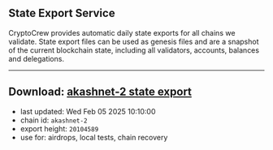 ## State Export Service
CryptoCrew provides automatic daily state exports for all chains we validate. State export files can be used as genesis files and are a snapshot of the current blockchain state, including all validators, accounts, balances and delegations.

---
**Download: [akashnet-2 state export](https://dl-eu2.ccvalidators.com/SERVICE/akash/akashnet-2_export_20104589.json)**
---

- last updated: Wed Feb 05 2025 10:10:00
- chain id: `akashnet-2`
- export height: `20104589`
- use for: airdrops, local tests, chain recovery

